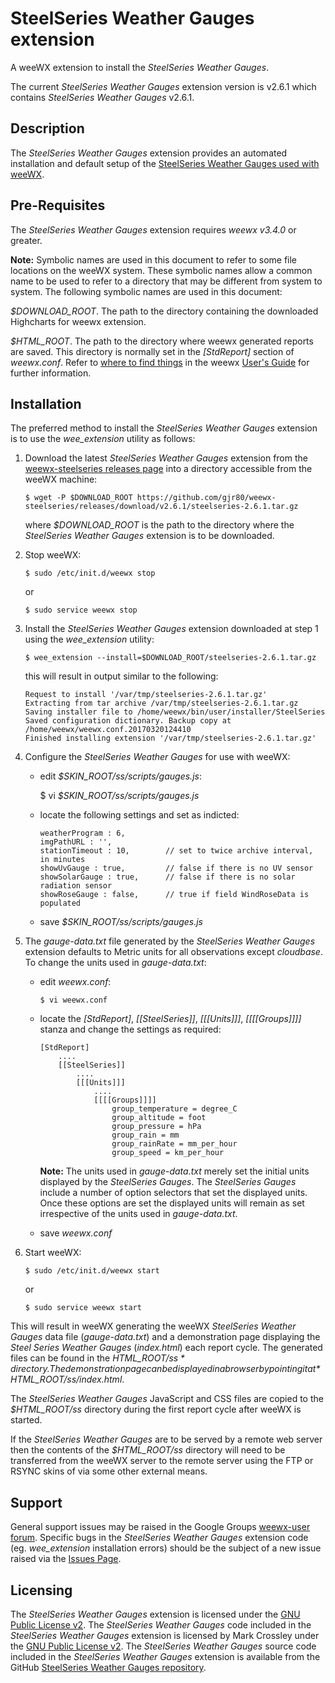 # SteelSeries Weather Gauges extension #

A weeWX extension to install the *SteelSeries Weather Gauges*.

The current *SteelSeries Weather Gauges* extension version is v2.6.1 which contains *SteelSeries Weather Gauges* v2.6.1.

## Description ##

The *SteelSeries Weather Gauges* extension provides an automated installation and default setup of the [SteelSeries Weather Gauges used with weeWX](https://github.com/mcrossley/SteelSeries-Weather-Gauges/tree/master/weather_server/WeeWX).

## Pre-Requisites ##

The *SteelSeries Weather Gauges* extension requires *weewx v3.4.0* or greater.

**Note:** Symbolic names are used in this document to refer to some file locations on the weeWX system. These symbolic names allow a common name to be used to refer to a directory that may be different from system to system. The following symbolic names are used in this document:

*$DOWNLOAD_ROOT*. The path to the directory containing the downloaded Highcharts for weewx extension.

*$HTML_ROOT*. The path to the directory where weewx generated reports are saved. This directory is normally set in the *[StdReport]* section of *weewx.conf*. Refer to [where to find things](http://weewx.com/docs/usersguide.htm#Where_to_find_things) in the weewx [User's Guide](http://weewx.com/docs/usersguide.htm) for further information.

## Installation ##

The preferred method to install the *SteelSeries Weather Gauges* extension is to use the *wee\_extension* utility as follows:

1.  Download the latest *SteelSeries Weather Gauges* extension from the [weewx-steelseries releases page](https://github.com/gjr80/weewx-steelseries_gauges/releases) into a directory accessible from the weeWX machine:

        $ wget -P $DOWNLOAD_ROOT https://github.com/gjr80/weewx-steelseries/releases/download/v2.6.1/steelseries-2.6.1.tar.gz

    where *$DOWNLOAD_ROOT* is the path to the directory where the *SteelSeries Weather Gauges* extension is to be downloaded.

2.  Stop weeWX:

        $ sudo /etc/init.d/weewx stop

    or

        $ sudo service weewx stop

3.  Install the *SteelSeries Weather Gauges* extension downloaded at step 1 using the *wee\_extension* utility:

        $ wee_extension --install=$DOWNLOAD_ROOT/steelseries-2.6.1.tar.gz

    this will result in output similar to the following:

        Request to install '/var/tmp/steelseries-2.6.1.tar.gz'
        Extracting from tar archive /var/tmp/steelseries-2.6.1.tar.gz
        Saving installer file to /home/weewx/bin/user/installer/SteelSeries
        Saved configuration dictionary. Backup copy at /home/weewx/weewx.conf.20170320124410
        Finished installing extension '/var/tmp/steelseries-2.6.1.tar.gz'

4.  Configure the *SteelSeries Weather Gauges* for use with weeWX:

    -   edit *$SKIN\_ROOT/ss/scripts/gauges.js*:
    
        $ vi *$SKIN\_ROOT/ss/scripts/gauges.js*
        
    -   locate the following settings and set as indicted:

            weatherProgram : 6,
            imgPathURL : '',
            stationTimeout : 10,        // set to twice archive interval, in minutes
            showUvGauge : true,         // false if there is no UV sensor
            showSolarGauge : true,      // false if there is no solar radiation sensor
            showRoseGauge : false,      // true if field WindRoseData is populated

    -   save *$SKIN\_ROOT/ss/scripts/gauges.js*

5.  The *gauge-data.txt* file generated by the *SteelSeries Weather Gauges* extension defaults to Metric units for all observations except *cloudbase*. To change the units used in *gauge-data.txt*:

    -   edit *weewx.conf*:

            $ vi weewx.conf

    -   locate the *[StdReport]*, *[[SteelSeries]]*, *[[[Units]]]*, *[[[[Groups]]]]* stanza and change the settings as required:

            [StdReport]
                ....
                [[SteelSeries]]
                    ....
                    [[[Units]]]
                        ....
                        [[[[Groups]]]]
                            group_temperature = degree_C
                            group_altitude = foot
                            group_pressure = hPa
                            group_rain = mm
                            group_rainRate = mm_per_hour
                            group_speed = km_per_hour

        **Note:** The units used in *gauge-data.txt* merely set the initial units displayed by the *SteelSeries Gauges*. The *SteelSeries Gauges* include a number of option selectors that set the displayed units. Once these options are set the displayed units will remain as set irrespective of the units used in *gauge-data.txt*.

    -   save *weewx.conf*

6.  Start weeWX:

        $ sudo /etc/init.d/weewx start

    or

        $ sudo service weewx start

This will result in weeWX generating the weeWX *SteelSeries Weather Gauges* data file (*gauge-data.txt*) and a demonstration page displaying the *Steel Series Weather Gauges* (*index.html*) each report cycle. The generated files can be found in the *$HTML\_ROOT/ss* directory. The demonstration page can be displayed in a browser by pointing it at *$HTML\_ROOT/ss/index.html*.

The *SteelSeries Weather Gauges* JavaScript and CSS files are copied to the *$HTML\_ROOT/ss* directory during the first report cycle after weeWX is started.

If the *SteelSeries Weather Gauges* are to be served by a remote web server then the contents of the *$HTML\_ROOT/ss* directory will need to be transferred from the weeWX server to the remote server using the FTP or RSYNC skins of via some other external means.

## Support ###

General support issues may be raised in the Google Groups [weewx-user forum](https://groups.google.com/group/weewx-user "Google Groups weewx-user forum"). Specific bugs in the *SteelSeries Weather Gauges* extension code (eg. *wee\_extension* installation errors) should be the subject of a new issue raised via the [Issues Page](https://github.com/gjr80/weewx-steelseries/issues "SteelSeries Weather Gauges extension Issues").
 
## Licensing ##

The *SteelSeries Weather Gauges* extension is licensed under the [GNU Public License v2](https://github.com/gjr80/weewx-steelseries/blob/master/LICENSE "SteelSeries Weather Gauges extension License"). The *SteelSeries Weather Gauges* code included in the *SteelSeries Weather Gauges* extension is licensed by Mark Crossley under the [GNU Public License v2](https://github.com/mcrossley/SteelSeries-Weather-Gauges/blob/master/LICENSE "SteelSeries Weather Gauges License"). The *SteelSeries Weather Gauges* source code included in the *SteelSeries Weather Gauges* extension is available from the GitHub [SteelSeries Weather Gauges repository](https://github.com/mcrossley/SteelSeries-Weather-Gauges).

